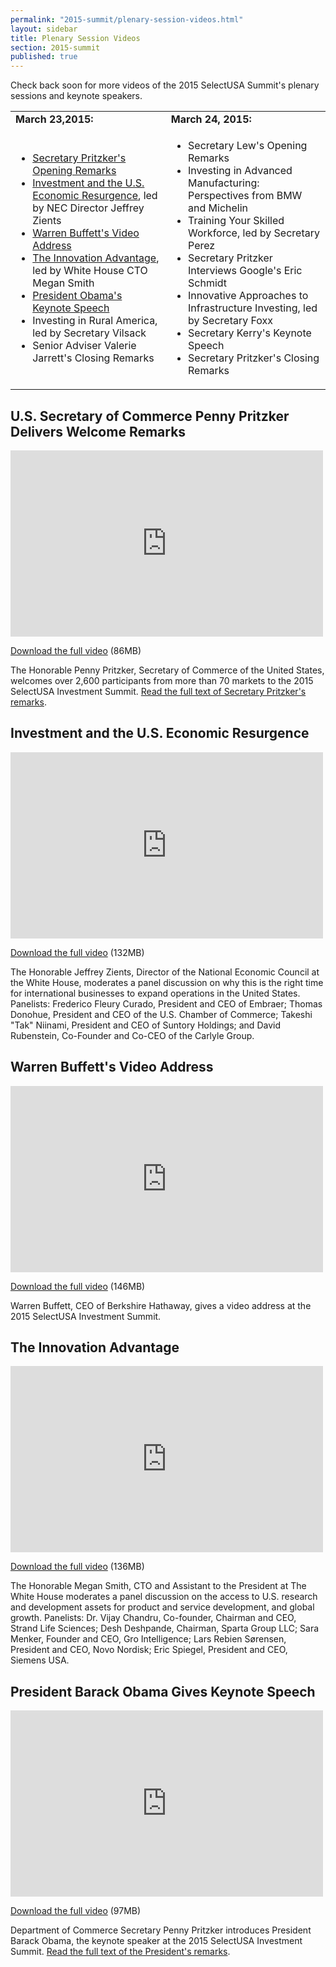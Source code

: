 ```yaml
---
permalink: "2015-summit/plenary-session-videos.html"
layout: sidebar
title: Plenary Session Videos
section: 2015-summit
published: true
---
```

 
Check back soon for more videos of the 2015 SelectUSA Summit's plenary sessions and keynote speakers.

<table border=0 align=top><tr><Td><b>March 23,2015:</b></td><td><b>March 24, 2015:</b></td></tr>
<tr><Td>
<ul><li><a href=#opening>Secretary Pritzker's Opening Remarks</a></li>
<li><a href=#resurgence>Investment and the U.S. Economic Resurgence</a>, led by NEC Director Jeffrey Zients</li>
<li><a href=#buffett>Warren Buffett's Video Address</a></li>
<li><a href=#innovation>The Innovation Advantage</a>, led by White House CTO Megan Smith</li>
<li><a href="#president">President Obama's Keynote Speech</a></li>
<li>Investing in Rural America, led by Secretary Vilsack</li>
<li>Senior Adviser Valerie Jarrett's Closing Remarks</ul></td>
<td><ul><li>Secretary Lew's Opening Remarks</li>
<li>Investing in Advanced Manufacturing: Perspectives from BMW and Michelin</li>
<li>Training Your Skilled Workforce, led by Secretary Perez</li>
<li>Secretary Pritzker Interviews Google's Eric Schmidt</li>
<li>Innovative Approaches to Infrastructure Investing, led by Secretary Foxx</li>
<li>Secretary Kerry's Keynote Speech</li>
<li>Secretary Pritzker's Closing Remarks</li></ul></td></tr></table>

## <a name="opening"></a>U.S. Secretary of Commerce Penny Pritzker Delivers Welcome Remarks

<iframe width="500" height="298" src="https://www.youtube.com/embed/-2GYbH5WvqQE" frameborder="0" allowfullscreen></iframe>

[Download the full video](http://trade.gov/videos/2015-susa-summit-spp-032315.mp4) (86MB)

The Honorable Penny Pritzker, Secretary of Commerce of the United States, welcomes over 2,600 participants from more than 70 markets to the 2015 SelectUSA Investment Summit. [Read the full text of Secretary Pritzker's remarks](http://www.commerce.gov/news/secretary-speeches/2015/03/us-commerce-secretary-penny-pritzker-kicks-2015-selectusa-investment).

## <a name="resurgence"></a>Investment and the U.S. Economic Resurgence

<iframe width="500" height="298" src="https://www.youtube.com/embed/-SNnSoObMQd4" frameborder="0" allowfullscreen></iframe>

[Download the full video](http://trade.gov/videos/2015-susa-summit-investment-us-economic-resurgence-panel-032315.mp4) (132MB)

The Honorable Jeffrey Zients, Director of the National Economic Council at the White House, moderates a panel discussion on why this is the right time for international businesses to expand operations in the United States. Panelists: Frederico Fleury Curado, President and CEO of Embraer; Thomas Donohue, President and CEO of the U.S. Chamber of Commerce; Takeshi "Tak" Niinami, President and CEO of Suntory Holdings; and David Rubenstein, Co-Founder and Co-CEO of the Carlyle Group.

## <a name="buffett"></a>Warren Buffett's Video Address

<iframe width="500" height="298" src="https://www.youtube.com/embed/-GLKDFhCjaY4" frameborder="0" allowfullscreen></iframe>

[Download the full video](http://trade.gov/videos/2015-susa-summit-training-a-skilled-workforce-032415.mp4) (146MB)

Warren Buffett, CEO of Berkshire Hathaway, gives a video address at the 2015 SelectUSA Investment Summit. 

## <a name="innovation"></a>The Innovation Advantage

<iframe width="500" height="298" src="https://www.youtube.com/embed/-Gvt9qr5kEuI" frameborder="0" allowfullscreen></iframe>

[Download the full video](http://trade.gov/videos/2015-susa-summit-innovation-advantage-panel-032315_1.mp4) (136MB)

The Honorable Megan Smith, CTO and Assistant to the President at The White House moderates a panel discussion on the access to U.S. research and development assets for product and service development, and global growth. Panelists: Dr. Vijay Chandru, Co-founder, Chairman and CEO, Strand Life Sciences; Desh Deshpande, Chairman, Sparta Group LLC; Sara Menker, Founder and CEO, Gro Intelligence; Lars Rebien Sørensen, President and CEO, Novo Nordisk; Eric Spiegel, President and CEO, Siemens USA. 

## <a name="president"></a>President Barack Obama Gives Keynote Speech

<iframe width="500" height="298" src="https://www.youtube.com/embed/-lKacDTwpiw" frameborder="0" allowfullscreen></iframe>

[Download the full video](http://trade.gov/videos/2015-susa-summit-potus-keynote-032315.m4v) (97MB)

Department of Commerce Secretary Penny Pritzker introduces President Barack Obama, the keynote speaker at the 2015 SelectUSA Investment Summit. [Read the full text of the President's remarks](https://www.whitehouse.gov/the-press-office/2015/03/23/remarks-president-selectusa-investment-summit).
